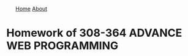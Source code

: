 <nav id="site-nav">
<ul>
<a href="Home.html">Home</a>
<a href="About.html">About</a>
</ul>
</nav>
<html>
<h1>Homework of 308-364 ADVANCE WEB PROGRAMMING</h1>
</html>




